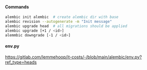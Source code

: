 #### Commands
```bash
alembic init alembic  # create alembic dir with base
alembic revision --autogenerate -m "Init message"
alembic upgrade head  # all migrations should be applied
alembic upgrade [+1 / <id>]
alemmbic downgrade [-1 / <id>]
```
#### env.py
https://gitlab.com/lemmehoop/it-costs/-/blob/main/alembic/env.py?ref_type=heads